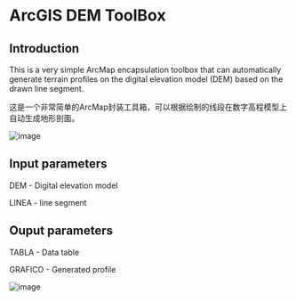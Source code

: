 # ArcGIS DEM ToolBox

## Introduction
This is a very simple ArcMap encapsulation toolbox that can automatically generate terrain profiles on the digital elevation model (DEM) based on the drawn line segment.

这是一个非常简单的ArcMap封装工具箱，可以根据绘制的线段在数字高程模型上自动生成地形剖面。

![image](https://user-images.githubusercontent.com/97808991/150497782-6f39f84e-ea7b-401e-9a00-8076ce9688aa.png)

## Input parameters
DEM - Digital elevation model

LINEA - line segment

## Ouput parameters
TABLA - Data table

GRAFICO - Generated profile

![image](https://user-images.githubusercontent.com/97808991/150498461-82990254-4001-4132-9162-53a146ff656f.png)
